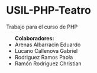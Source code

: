 <h1>USIL-PHP-Teatro</h1>

<p>Trabajo para el curso de PHP</p>

<ul><strong>Colaboradores:</strong>
<li>Arenas Albarracin Eduardo</li>
<li>Lucano Callenova Gabriel</li>
<li>Rodriguez Ramos Paola</li>
<li>Ramón Rodriguez Christian</li>
</ul>
